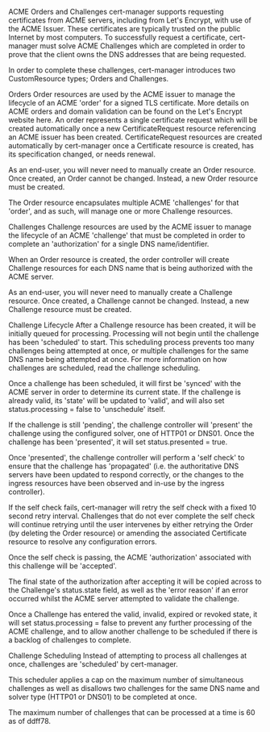 ACME Orders and Challenges
cert-manager supports requesting certificates from ACME servers, including from Let's Encrypt, with use of the ACME Issuer. These certificates are typically trusted on the public Internet by most computers. To successfully request a certificate, cert-manager must solve ACME Challenges which are completed in order to prove that the client owns the DNS addresses that are being requested.

In order to complete these challenges, cert-manager introduces two CustomResource types; Orders and Challenges.

Orders
Order resources are used by the ACME issuer to manage the lifecycle of an ACME 'order' for a signed TLS certificate. More details on ACME orders and domain validation can be found on the Let's Encrypt website here. An order represents a single certificate request which will be created automatically once a new CertificateRequest resource referencing an ACME issuer has been created. CertificateRequest resources are created automatically by cert-manager once a Certificate resource is created, has its specification changed, or needs renewal.

As an end-user, you will never need to manually create an Order resource. Once created, an Order cannot be changed. Instead, a new Order resource must be created.

The Order resource encapsulates multiple ACME 'challenges' for that 'order', and as such, will manage one or more Challenge resources.

Challenges
Challenge resources are used by the ACME issuer to manage the lifecycle of an ACME 'challenge' that must be completed in order to complete an 'authorization' for a single DNS name/identifier.

When an Order resource is created, the order controller will create Challenge resources for each DNS name that is being authorized with the ACME server.

As an end-user, you will never need to manually create a Challenge resource. Once created, a Challenge cannot be changed. Instead, a new Challenge resource must be created.

Challenge Lifecycle
After a Challenge resource has been created, it will be initially queued for processing. Processing will not begin until the challenge has been 'scheduled' to start. This scheduling process prevents too many challenges being attempted at once, or multiple challenges for the same DNS name being attempted at once. For more information on how challenges are scheduled, read the challenge scheduling.

Once a challenge has been scheduled, it will first be 'synced' with the ACME server in order to determine its current state. If the challenge is already valid, its 'state' will be updated to 'valid', and will also set status.processing = false to 'unschedule' itself.

If the challenge is still 'pending', the challenge controller will 'present' the challenge using the configured solver, one of HTTP01 or DNS01. Once the challenge has been 'presented', it will set status.presented = true.

Once 'presented', the challenge controller will perform a 'self check' to ensure that the challenge has 'propagated' (i.e. the authoritative DNS servers have been updated to respond correctly, or the changes to the ingress resources have been observed and in-use by the ingress controller).

If the self check fails, cert-manager will retry the self check with a fixed 10 second retry interval. Challenges that do not ever complete the self check will continue retrying until the user intervenes by either retrying the Order (by deleting the Order resource) or amending the associated Certificate resource to resolve any configuration errors.

Once the self check is passing, the ACME 'authorization' associated with this challenge will be 'accepted'.

The final state of the authorization after accepting it will be copied across to the Challenge's status.state field, as well as the 'error reason' if an error occurred whilst the ACME server attempted to validate the challenge.

Once a Challenge has entered the valid, invalid, expired or revoked state, it will set status.processing = false to prevent any further processing of the ACME challenge, and to allow another challenge to be scheduled if there is a backlog of challenges to complete.

Challenge Scheduling
Instead of attempting to process all challenges at once, challenges are 'scheduled' by cert-manager.

This scheduler applies a cap on the maximum number of simultaneous challenges as well as disallows two challenges for the same DNS name and solver type (HTTP01 or DNS01) to be completed at once.

The maximum number of challenges that can be processed at a time is 60 as of ddff78.